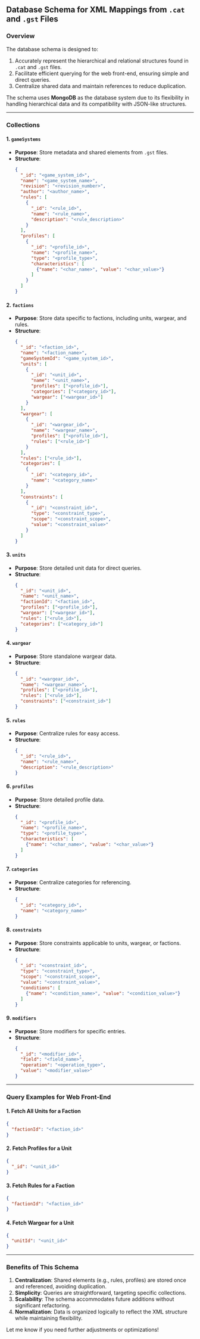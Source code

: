 ## Database Schema for XML Mappings from `.cat` and `.gst` Files

### Overview
The database schema is designed to:
1. Accurately represent the hierarchical and relational structures found in `.cat` and `.gst` files.
2. Facilitate efficient querying for the web front-end, ensuring simple and direct queries.
3. Centralize shared data and maintain references to reduce duplication.

The schema uses **MongoDB** as the database system due to its flexibility in handling hierarchical data and its compatibility with JSON-like structures.

---

### Collections

#### 1. `gameSystems`
- **Purpose**: Store metadata and shared elements from `.gst` files.
- **Structure**:
  ```json
  {
    "_id": "<game_system_id>",
    "name": "<game_system_name>",
    "revision": "<revision_number>",
    "author": "<author_name>",
    "rules": [
      {
        "_id": "<rule_id>",
        "name": "<rule_name>",
        "description": "<rule_description>"
      }
    ],
    "profiles": [
      {
        "_id": "<profile_id>",
        "name": "<profile_name>",
        "type": "<profile_type>",
        "characteristics": [
          {"name": "<char_name>", "value": "<char_value>"}
        ]
      }
    ]
  }
  ```

#### 2. `factions`
- **Purpose**: Store data specific to factions, including units, wargear, and rules.
- **Structure**:
  ```json
  {
    "_id": "<faction_id>",
    "name": "<faction_name>",
    "gameSystemId": "<game_system_id>",
    "units": [
      {
        "_id": "<unit_id>",
        "name": "<unit_name>",
        "profiles": ["<profile_id>"],
        "categories": ["<category_id>"],
        "wargear": ["<wargear_id>"]
      }
    ],
    "wargear": [
      {
        "_id": "<wargear_id>",
        "name": "<wargear_name>",
        "profiles": ["<profile_id>"],
        "rules": ["<rule_id>"]
      }
    ],
    "rules": ["<rule_id>"],
    "categories": [
      {
        "_id": "<category_id>",
        "name": "<category_name>"
      }
    ],
    "constraints": [
      {
        "_id": "<constraint_id>",
        "type": "<constraint_type>",
        "scope": "<constraint_scope>",
        "value": "<constraint_value>"
      }
    ]
  }
  ```

#### 3. `units`
- **Purpose**: Store detailed unit data for direct queries.
- **Structure**:
  ```json
  {
    "_id": "<unit_id>",
    "name": "<unit_name>",
    "factionId": "<faction_id>",
    "profiles": ["<profile_id>"],
    "wargear": ["<wargear_id>"],
    "rules": ["<rule_id>"],
    "categories": ["<category_id>"]
  }
  ```

#### 4. `wargear`
- **Purpose**: Store standalone wargear data.
- **Structure**:
  ```json
  {
    "_id": "<wargear_id>",
    "name": "<wargear_name>",
    "profiles": ["<profile_id>"],
    "rules": ["<rule_id>"],
    "constraints": ["<constraint_id>"]
  }
  ```

#### 5. `rules`
- **Purpose**: Centralize rules for easy access.
- **Structure**:
  ```json
  {
    "_id": "<rule_id>",
    "name": "<rule_name>",
    "description": "<rule_description>"
  }
  ```

#### 6. `profiles`
- **Purpose**: Store detailed profile data.
- **Structure**:
  ```json
  {
    "_id": "<profile_id>",
    "name": "<profile_name>",
    "type": "<profile_type>",
    "characteristics": [
      {"name": "<char_name>", "value": "<char_value>"}
    ]
  }
  ```

#### 7. `categories`
- **Purpose**: Centralize categories for referencing.
- **Structure**:
  ```json
  {
    "_id": "<category_id>",
    "name": "<category_name>"
  }
  ```

#### 8. `constraints`
- **Purpose**: Store constraints applicable to units, wargear, or factions.
- **Structure**:
  ```json
  {
    "_id": "<constraint_id>",
    "type": "<constraint_type>",
    "scope": "<constraint_scope>",
    "value": "<constraint_value>",
    "conditions": [
      {"name": "<condition_name>", "value": "<condition_value>"}
    ]
  }
  ```

#### 9. `modifiers`
- **Purpose**: Store modifiers for specific entries.
- **Structure**:
  ```json
  {
    "_id": "<modifier_id>",
    "field": "<field_name>",
    "operation": "<operation_type>",
    "value": "<modifier_value>"
  }
  ```

---

### Query Examples for Web Front-End

#### 1. **Fetch All Units for a Faction**
```json
{
  "factionId": "<faction_id>"
}
```

#### 2. **Fetch Profiles for a Unit**
```json
{
  "_id": "<unit_id>"
}
```

#### 3. **Fetch Rules for a Faction**
```json
{
  "factionId": "<faction_id>"
}
```

#### 4. **Fetch Wargear for a Unit**
```json
{
  "unitId": "<unit_id>"
}
```

---

### Benefits of This Schema
1. **Centralization**: Shared elements (e.g., rules, profiles) are stored once and referenced, avoiding duplication.
2. **Simplicity**: Queries are straightforward, targeting specific collections.
3. **Scalability**: The schema accommodates future additions without significant refactoring.
4. **Normalization**: Data is organized logically to reflect the XML structure while maintaining flexibility.

Let me know if you need further adjustments or optimizations!

